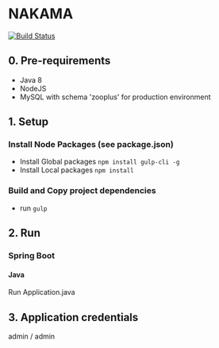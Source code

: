 # NAKAMA

[![Build Status](https://travis-ci.org/alexcibotari/zooplus-challenge.svg?branch=master)](https://travis-ci.org/alexcibotari/zooplus-challenge)

## 0. Pre-requirements
+ Java 8
+ NodeJS
+ MySQL with schema 'zooplus' for production environment

## 1. Setup
### Install Node Packages (see package.json)
- Install Global packages `npm install gulp-cli -g`
- Install Local packages `npm install`

### Build and Copy project dependencies
- run `gulp`

## 2. Run
### Spring Boot
#### Java
Run Application.java

## 3. Application credentials
admin / admin